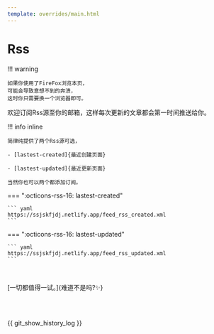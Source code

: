 ```yaml
---
template: overrides/main.html
---
```


# Rss 

!!! warning

    如果你使用了FireFox浏览本页，
	可能会导致意想不到的奔溃，
	这时你只需要换一个浏览器即可。


欢迎订阅Rss源至你的邮箱，这样每次更新的文章都会第一时间推送给你。


!!! info inline
	
	简律纯提供了两个Rss源可选，
	
	- [lastest-created]{最近创建页面}
	
	- [lastest-updated]{最近更新页面}
	
	当然你也可以两个都添加订阅。
	
=== ":octicons-rss-16: lastest-created"

    ``` yaml
	https://ssjskfjdj.netlify.app/feed_rss_created.xml
    ```

=== ":octicons-rss-16: lastest-updated"

    ``` yaml
	https://ssjskfjdj.netlify.app/feed_rss_updated.xml
    ```

<br>

[一切都值得一试。]{难道不是吗?✨}

<br>
<br>

{{ git_show_history_log }}
